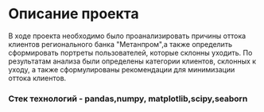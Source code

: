 # Описание проекта 
В ходе проекта необходимо было проанализировать причины оттока клиентов регионального банка "Метанпром",а также определить сформировать портреты пользователей, которые склонны уходить. По результатам анализа были определены категории клиентов, склонных к уходу, а также сформулированы рекомендации для минимизации оттока клиентов. 
### Стек технологий - pandas,numpy, matplotlib,scipy,seaborn
